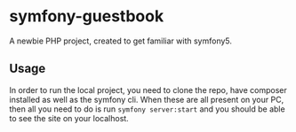 # symfony-guestbook
A newbie PHP project, created to get familiar with symfony5.
## Usage
In order to run the local project, you need to clone the repo, have composer installed as well as the symfony cli. When these are all present on your PC, then all you need to do is run `symfony server:start` and you should be able to see the site on your localhost.
